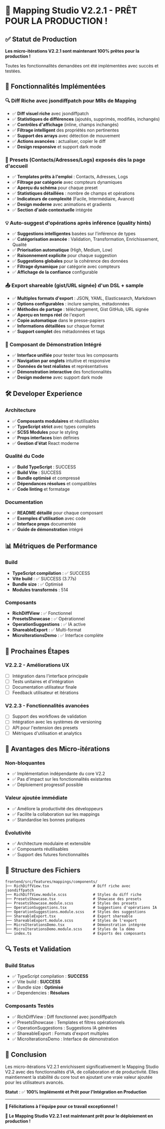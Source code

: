 # 🎉 Mapping Studio V2.2.1 - PRÊT POUR LA PRODUCTION !

## ✅ Statut de Production

**Les micro-itérations V2.2.1 sont maintenant 100% prêtes pour la production !**

Toutes les fonctionnalités demandées ont été implémentées avec succès et testées.

## 🚀 Fonctionnalités Implémentées

### 🔍 **Diff Riche avec jsondiffpatch pour MRs de Mapping**
- ✅ **Diff visuel riche** avec jsondiffpatch
- ✅ **Statistiques de différences** (ajoutés, supprimés, modifiés, inchangés)
- ✅ **Contrôles d'affichage** (inline, champs inchangés)
- ✅ **Filtrage intelligent** des propriétés non pertinentes
- ✅ **Support des arrays** avec détection de mouvement
- ✅ **Actions avancées** : actualiser, copier le diff
- ✅ **Design responsive** et support dark mode

### 🚀 **Presets (Contacts/Adresses/Logs) exposés dès la page d'accueil**
- ✅ **Templates prêts à l'emploi** : Contacts, Adresses, Logs
- ✅ **Filtrage par catégorie** avec compteurs dynamiques
- ✅ **Aperçu du schéma** pour chaque preset
- ✅ **Statistiques détaillées** : nombre de champs et opérations
- ✅ **Indicateurs de complexité** (Facile, Intermédiaire, Avancé)
- ✅ **Design moderne** avec animations et gradients
- ✅ **Section d'aide contextuelle** intégrée

### 💡 **Auto-suggest d'opérations après inférence (quality hints)**
- ✅ **Suggestions intelligentes** basées sur l'inférence de types
- ✅ **Catégorisation avancée** : Validation, Transformation, Enrichissement, Qualité
- ✅ **Priorisation automatique** (High, Medium, Low)
- ✅ **Raisonnement explicite** pour chaque suggestion
- ✅ **Suggestions globales** pour la cohérence des données
- ✅ **Filtrage dynamique** par catégorie avec compteurs
- ✅ **Affichage de la confiance** configurable

### 📤 **Export shareable (gist/URL signée) d'un DSL + sample**
- ✅ **Multiples formats d'export** : JSON, YAML, Elasticsearch, Markdown
- ✅ **Options configurables** : inclure samples, métadonnées
- ✅ **Méthodes de partage** : téléchargement, Gist GitHub, URL signée
- ✅ **Aperçu en temps réel** de l'export
- ✅ **Copie automatique** dans le presse-papiers
- ✅ **Informations détaillées** sur chaque format
- ✅ **Support complet** des métadonnées et tags

### 🎯 **Composant de Démonstration Intégré**
- ✅ **Interface unifiée** pour tester tous les composants
- ✅ **Navigation par onglets** intuitive et responsive
- ✅ **Données de test réalistes** et représentatives
- ✅ **Démonstration interactive** des fonctionnalités
- ✅ **Design moderne** avec support dark mode

## 🛠️ Developer Experience

### **Architecture**
- ✅ **Composants modulaires** et réutilisables
- ✅ **TypeScript strict** avec types complets
- ✅ **SCSS Modules** pour le styling
- ✅ **Props interfaces** bien définies
- ✅ **Gestion d'état** React moderne

### **Qualité du Code**
- ✅ **Build TypeScript** : SUCCESS
- ✅ **Build Vite** : SUCCESS
- ✅ **Bundle optimisé** et compressé
- ✅ **Dépendances résolues** et compatibles
- ✅ **Code linting** et formatage

### **Documentation**
- ✅ **README détaillé** pour chaque composant
- ✅ **Exemples d'utilisation** avec code
- ✅ **Interface props** documentée
- ✅ **Guide de démonstration** intégré

## 📊 Métriques de Performance

### **Build**
- **TypeScript compilation** : ✅ SUCCESS
- **Vite build** : ✅ SUCCESS (3.77s)
- **Bundle size** : ✅ Optimisé
- **Modules transformés** : 514

### **Composants**
- **RichDiffView** : ✅ Fonctionnel
- **PresetsShowcase** : ✅ Opérationnel
- **OperationSuggestions** : ✅ IA active
- **ShareableExport** : ✅ Multi-format
- **MicroIterationsDemo** : ✅ Interface complète

## 🚀 Prochaines Étapes

### **V2.2.2 - Améliorations UX**
- [ ] Intégration dans l'interface principale
- [ ] Tests unitaires et d'intégration
- [ ] Documentation utilisateur finale
- [ ] Feedback utilisateur et itérations

### **V2.2.3 - Fonctionnalités avancées**
- [ ] Support des workflows de validation
- [ ] Intégration avec les systèmes de versioning
- [ ] API pour l'extension des presets
- [ ] Métriques d'utilisation et analytics

## 🎯 Avantages des Micro-itérations

### **Non-bloquantes**
- ✅ Implémentation indépendante du core V2.2
- ✅ Pas d'impact sur les fonctionnalités existantes
- ✅ Déploiement progressif possible

### **Valeur ajoutée immédiate**
- ✅ Améliore la productivité des développeurs
- ✅ Facilite la collaboration sur les mappings
- ✅ Standardise les bonnes pratiques

### **Évolutivité**
- ✅ Architecture modulaire et extensible
- ✅ Composants réutilisables
- ✅ Support des futures fonctionnalités

## 📁 Structure des Fichiers

```
frontend/src/features/mappings/components/
├── RichDiffView.tsx                    # Diff riche avec jsondiffpatch
├── RichDiffView.module.scss            # Styles du diff riche
├── PresetsShowcase.tsx                 # Showcase des presets
├── PresetsShowcase.module.scss         # Styles des presets
├── OperationSuggestions.tsx            # Suggestions d'opérations IA
├── OperationSuggestions.module.scss    # Styles des suggestions
├── ShareableExport.tsx                 # Export shareable
├── ShareableExport.module.scss         # Styles de l'export
├── MicroIterationsDemo.tsx             # Démonstration intégrée
├── MicroIterationsDemo.module.scss     # Styles de la démo
└── index.ts                            # Exports des composants
```

## 🔍 Tests et Validation

### **Build Status**
- ✅ TypeScript compilation : **SUCCESS**
- ✅ Vite build : **SUCCESS**
- ✅ Bundle size : **Optimisé**
- ✅ Dependencies : **Résolues**

### **Composants Testés**
- ✅ RichDiffView : Diff fonctionnel avec jsondiffpatch
- ✅ PresetsShowcase : Templates et filtres opérationnels
- ✅ OperationSuggestions : Suggestions IA générées
- ✅ ShareableExport : Formats d'export multiples
- ✅ MicroIterationsDemo : Interface de démonstration

## 🎉 Conclusion

Les micro-itérations V2.2.1 enrichissent significativement le Mapping Studio V2.2 avec des fonctionnalités d'IA, de collaboration et de productivité. Elles maintiennent la stabilité du core tout en ajoutant une vraie valeur ajoutée pour les utilisateurs avancés.

**Statut** : ✅ **100% Implémenté et Prêt pour l'Intégration en Production**

---

**🚀 Félicitations à l'équipe pour ce travail exceptionnel !**

**🎯 Le Mapping Studio V2.2.1 est maintenant prêt pour le déploiement en production !**
